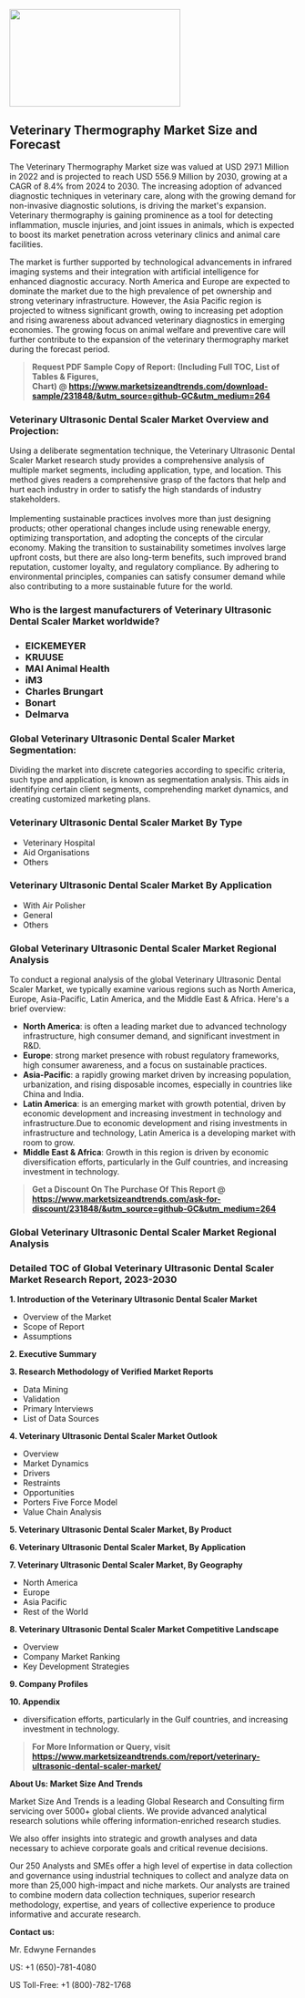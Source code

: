 <p><img class="alignnone size-medium wp-image-20088" src="https://ffe5etoiles.com/wp-content/uploads/2024/12/MST1-300x171.png" alt="" width="300" height="171" /></p><h2>Veterinary Thermography Market Size and Forecast</h2><p>The Veterinary Thermography Market size was valued at USD 297.1 Million in 2022 and is projected to reach USD 556.9 Million by 2030, growing at a CAGR of 8.4% from 2024 to 2030. The increasing adoption of advanced diagnostic techniques in veterinary care, along with the growing demand for non-invasive diagnostic solutions, is driving the market's expansion. Veterinary thermography is gaining prominence as a tool for detecting inflammation, muscle injuries, and joint issues in animals, which is expected to boost its market penetration across veterinary clinics and animal care facilities.</p><p>The market is further supported by technological advancements in infrared imaging systems and their integration with artificial intelligence for enhanced diagnostic accuracy. North America and Europe are expected to dominate the market due to the high prevalence of pet ownership and strong veterinary infrastructure. However, the Asia Pacific region is projected to witness significant growth, owing to increasing pet adoption and rising awareness about advanced veterinary diagnostics in emerging economies. The growing focus on animal welfare and preventive care will further contribute to the expansion of the veterinary thermography market during the forecast period.</p></p><blockquote id="" class=""><strong>Request PDF Sample Copy of Report: (Including Full TOC, List of Tables &amp; Figures, Chart)&nbsp;@&nbsp;<strong><a href="https://www.marketsizeandtrends.com/download-sample/231848/&utm_source=github-GC&utm_medium=264" target="_blank">https://www.marketsizeandtrends.com/download-sample/231848/&utm_source=github-GC&utm_medium=264</a></strong></strong></blockquote><h3 id="" class="">Veterinary Ultrasonic Dental Scaler Market&nbsp;Overview and Projection:</h3><p id="" class="">Using a deliberate segmentation technique, the Veterinary Ultrasonic Dental Scaler Market research study provides a comprehensive analysis of multiple market segments, including application, type, and location. This method gives readers a comprehensive grasp of the factors that help and hurt each industry in order to satisfy the high standards of industry stakeholders. <br /> <br />Implementing sustainable practices involves more than just designing products; other operational changes include using renewable energy, optimizing transportation, and adopting the concepts of the circular economy. Making the transition to sustainability sometimes involves large upfront costs, but there are also long-term benefits, such improved brand reputation, customer loyalty, and regulatory compliance. By adhering to environmental principles, companies can satisfy consumer demand while also contributing to a more sustainable future for the world.</p><h3 id="" class="">Who is the largest manufacturers of&nbsp;Veterinary Ultrasonic Dental Scaler Market worldwide?</h3><h3 class=""><p><ul><li>EICKEMEYER </li><li> KRUUSE </li><li> MAI Animal Health </li><li> iM3 </li><li> Charles Brungart </li><li> Bonart </li><li> Delmarva</li></ul></p></h3><h3 id="" class="">Global&nbsp;Veterinary Ultrasonic Dental Scaler Market Segmentation:</h3><p id="" class="">Dividing the market into discrete categories according to specific criteria, such type and application, is known as segmentation analysis. This aids in identifying certain client segments, comprehending market dynamics, and creating customized marketing plans.</p><h3 id="" class="">Veterinary Ultrasonic Dental Scaler Market&nbsp;By Type</h3><p><p><ul><li>Veterinary Hospital</li><li> Aid Organisations</li><li> Others</p></li></ul></p></p><h3 id="" class="">Veterinary Ultrasonic Dental Scaler Market&nbsp;By Application</h3><p class=""><p><ul><li>With Air Polisher</li><li> General</li><li> Others</li></ul></p></p><h3 id="" class="">Global Veterinary Ultrasonic Dental Scaler Market Regional Analysis</h3><p id="" class="">To conduct a regional analysis of the global Veterinary Ultrasonic Dental Scaler Market, we typically examine various regions such as North America, Europe, Asia-Pacific, Latin America, and the Middle East &amp; Africa. Here's a brief overview:</p><ul><li><strong>North America</strong>: is often a leading market due to advanced technology infrastructure, high consumer demand, and significant investment in R&amp;D.</li><li><strong>Europe</strong>: strong market presence with robust regulatory frameworks, high consumer awareness, and a focus on sustainable practices.</li><li><strong>Asia-Pacific</strong>: a rapidly growing market driven by increasing population, urbanization, and rising disposable incomes, especially in countries like China and India.</li><li><strong>Latin America</strong>: is an emerging market with growth potential, driven by economic development and increasing investment in technology and infrastructure.Due to economic development and rising investments in infrastructure and technology, Latin America is a developing market with room to grow.</li><li><strong>Middle East &amp; Africa</strong>: Growth in this region is driven by economic diversification efforts, particularly in the Gulf countries, and increasing investment in technology.</li></ul><blockquote id="" class=""><strong>Get a Discount On The Purchase Of This Report @ <strong><a href="https://www.marketsizeandtrends.com/ask-for-discount/231848/&utm_source=github-GC&utm_medium=264" target="_blank">https://www.marketsizeandtrends.com/ask-for-discount/231848/&utm_source=github-GC&utm_medium=264</a></strong></strong></blockquote><h3 id="" class="">Global Veterinary Ultrasonic Dental Scaler Market Regional Analysis</h3><h3 id="" class="">Detailed TOC of Global Veterinary Ultrasonic Dental Scaler Market Research Report, 2023-2030</h3><p id="" class=""><strong>1. Introduction of the Veterinary Ultrasonic Dental Scaler Market</strong></p><ul><li>Overview of the Market</li><li>Scope of Report</li><li>Assumptions</li></ul><p id="" class=""><strong>2. Executive Summary</strong></p><p id="" class=""><strong>3. Research Methodology of Verified Market Reports</strong></p><ul><li>Data Mining</li><li>Validation</li><li>Primary Interviews</li><li>List of Data Sources</li></ul><p id="" class=""><strong>4. Veterinary Ultrasonic Dental Scaler Market Outlook</strong></p><ul><li>Overview</li><li>Market Dynamics</li><li>Drivers</li><li>Restraints</li><li>Opportunities</li><li>Porters Five Force Model</li><li>Value Chain Analysis</li></ul><p id="" class=""><strong>5. Veterinary Ultrasonic Dental Scaler Market, By Product</strong></p><p id="" class=""><strong>6. Veterinary Ultrasonic Dental Scaler Market, By Application</strong></p><p id="" class=""><strong>7. Veterinary Ultrasonic Dental Scaler Market, By Geography</strong></p><ul><li>North America</li><li>Europe</li><li>Asia Pacific</li><li>Rest of the World</li></ul><p id="" class=""><strong>8. Veterinary Ultrasonic Dental Scaler Market Competitive Landscape</strong></p><ul><li>Overview</li><li>Company Market Ranking</li><li>Key Development Strategies</li></ul><p id="" class=""><strong>9. Company Profiles</strong></p><p id="" class=""><strong>10. Appendix</strong></p><ul><li>diversification efforts, particularly in the Gulf countries, and increasing investment in technology.</li></ul><blockquote id="" class=""><strong>For More Information or Query, visit <strong><strong><a href="https://www.marketsizeandtrends.com/report/veterinary-ultrasonic-dental-scaler-market/" target="_blank">https://www.marketsizeandtrends.com/report/veterinary-ultrasonic-dental-scaler-market/</a></strong></strong></strong></blockquote><p id="" class=""><strong>About Us: Market Size And Trends</strong></p><p id="" class="">Market Size And Trends is a leading Global Research and Consulting firm servicing over 5000+ global clients. We provide advanced analytical research solutions while offering information-enriched research studies.</p><p id="" class="">We also offer insights into strategic and growth analyses and data necessary to achieve corporate goals and critical revenue decisions.</p><p id="" class="">Our 250 Analysts and SMEs offer a high level of expertise in data collection and governance using industrial techniques to collect and analyze data on more than 25,000 high-impact and niche markets. Our analysts are trained to combine modern data collection techniques, superior research methodology, expertise, and years of collective experience to produce informative and accurate research.</p><p id="" class=""><strong>Contact us:</strong></p><p id="" class="">Mr. Edwyne Fernandes</p><p id="" class="">US: +1 (650)-781-4080</p><p id="" class="">US Toll-Free: +1 (800)-782-1768</p>
